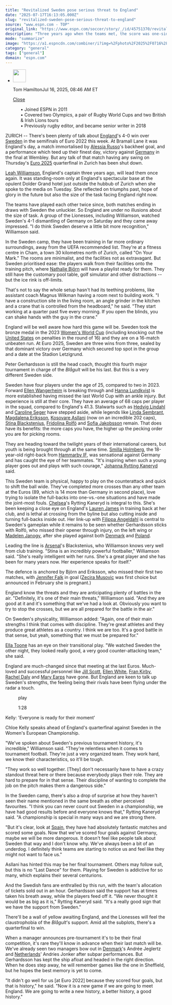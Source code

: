 ```yaml
---
title: "Revitalized Sweden pose serious threat to England"
date: "2025-07-17T16:13:05.000Z"
slug: "revitalized-sweden-pose-serious-threat-to-england"
source: "www.espn.com - TOP"
original_link: "https://www.espn.com/soccer/story/_/id/45751370/revitalised-sweden-pose-serious-threat-england-euro-2025"
description: "Three years ago when the teams met, the score was one-sided. This Swedish team is a different proposition, though."
mode: "summarize"
image: "https://a1.espncdn.com/combiner/i?img=%2Fphoto%2F2025%2F0716%2Fr1519679_1296x729_16%2D9.jpg"
category: "general"
tags: ["general"]
domain: "espn.com"
---
```

<div id="readability-page-1" class="page"><div><div><ul><li><p><img src="https://a.espncdn.com/combiner/i?img=/photo/2019/0605/r552405_3_1296x1296_1-1.jpg&amp;h=80&amp;w=80&amp;scale=crop" alt="" width="40" height="40"></p><p>Tom Hamilton<span>Jul 16, 2025, 08:46 AM ET</span></p><div><p><a href="#">Close</a></p><ul>•&nbsp;Joined ESPN in 2011<br>
•&nbsp;Covered two Olympics, a pair of Rugby World Cups and two British &amp; Irish Lions tours<br>
•&nbsp;Previously rugby editor, and became senior writer in 2018</ul></div></li></ul></div><p>ZURICH -- There's been plenty of talk about <a data-clubhouse-guid="54012d1b-24f0-7f9e-8e53-4372e84efd04" href="https://www.espn.com/soccer/team?id=5159">England</a>'s 4-0 win over <a data-clubhouse-guid="bbcbd33c-6b7a-5014-8fb5-fa60cd55a021" href="https://www.espn.com/soccer/team?id=2764">Sweden</a> in the semifinals of Euro 2022 this week. At Bramall Lane it was England's day, a match immortalised by <a data-player-guid="4d853184-f7e7-36a9-a3bd-a56637c20fb8" href="https://www.espn.com/soccer/player/_/id/263683/alessia-russo">Alessia Russo</a>'s backheel goal, and a performance which teed up their finest day, victory against <a data-clubhouse-guid="3002cdb6-4d2f-4a63-fb74-f789fa9067fb" href="https://www.espn.com/soccer/team?id=2756">Germany</a> in the final at Wembley. But any talk of that match having any swing on Thursday's <a href="https://www.espn.com/soccer/league/_/name/uefa.weuro" target="_blank">Euro 2025</a> quarterfinal in Zurich has been shut down.</p><p><a data-player-guid="c8b219ba-ee36-879a-fa3b-782442a3b2f8" href="https://www.espn.com/soccer/player/_/id/268100/leah-williamson">Leah Williamson</a>, England's captain three years ago, will lead them once again. It was standing-room only at England's spectacular base at the opulent Dolder Grand hotel just outside the hubbub of Zurich when she spoke to the media on Tuesday. She reflected on triumphs past, hope of glory in the future but also the size of the task facing England right now.</p><p>The teams have played each other twice since, both matches ending in draws with Sweden the unluckier. So England are under no illusions about the size of task. A group of the Lionesses, including Williamson, watched Sweden's 4-1 dismantling of Germany on Saturday and they came away impressed. "I do think Sweden deserve a little bit more recognition," Williamson said.</p><p>In the Sweden camp, they have been training in far more ordinary surroundings, away from the UEFA recommended list. They're at a fitness centre in Cham, a town 30 kilometres north of Zurich, called "On Your Mark." The rooms are minimalist, and the facilities not as extravagant. But Sweden prioritised ease: the players walk from their facilities onto the training pitch, where <a data-player-guid="90bc2c10-6dc6-50a6-8ba6-d1279ab6a1ab" href="https://www.espn.com/soccer/player/_/id/255181/nathalie-bjorn">Nathalie Björn</a> will have a playlist ready for them. They still have the customary pool table, golf simulator and other distractions -- but the ice rink is off-limits.</p><p>That's not to say the whole setup hasn't had its teething problems, like assistant coach Magnus Wilkman having a room next to building work. "I have a construction site in the living room, an angle grinder in the kitchen and a crane that is controlled from the headboard," he said. "They start working at a quarter past five every morning. If you open the blinds, you can shake hands with the guy in the crane."</p><p>England will be well aware how hard this game will be. Sweden took the bronze medal in the 2023 <a href="https://www.espn.co.uk/football/league/_/name/fifa.wwc" target="_blank">Women's World Cup</a> (including knocking out the <a data-clubhouse-guid="cb9be884-d621-f46a-952e-7f9ef155cad5" href="https://www.espn.com/soccer/team?id=2765">United States</a> on penalties in the round of 16) and they are on a 16-match unbeaten run. At Euro 2025, Sweden are three wins from three, sealed by that dominant victory over Germany which secured top spot in the group and a date at the Stadion Letzigrund.</p><p>Peter Gerhardsson is still the head coach, thought this fourth major tournament in charge of the <em>Blågult </em>will be his last. But this is a very different Sweden side.</p><p>Sweden have four players under the age of 25, compared to two in 2023. Forward <a data-player-guid="0c4b2025-b4bc-37fb-ad5d-8b5fa8561ee3" href="https://www.espn.com/soccer/player/_/id/392944/ellen-wangerheim">Ellen Wangerheim</a> is breaking through and <a data-player-guid="b5ff905e-03ae-33eb-b6bf-6db1683f24a4" href="https://www.espn.com/soccer/player/_/id/335586/hanna-lundkvist">Hanna Lundkvist</a> is more established having missed the last World Cup with an ankle injury. But experience is still at their core. They have an average of 68 caps per player in the squad, compared to England's 41.3. Stalwarts such as <a data-player-guid="67c480cc-bf90-750b-09de-e66b96e07b2d" href="https://www.espn.com/soccer/player/_/id/109049/hedvig-lindahl">Hedvig Lindahl</a> and <a data-player-guid="59f7130d-c024-2fd4-19d1-46a4cd8867c6" href="https://www.espn.com/soccer/player/_/id/158765/caroline-seger">Caroline Seger</a> have stepped aside, while legends like <a data-player-guid="57bdf9bd-468d-589f-603f-1d02073fdfd1" href="https://www.espn.com/soccer/player/_/id/158762/linda-sembrant">Linda Sembrant</a>, <a data-player-guid="85c2aff9-3095-8d09-cb6c-9c6cbde8b043" href="https://www.espn.com/soccer/player/_/id/240276/magdalena-eriksson">Magdalena Eriksson</a>, <a data-player-guid="73db64b8-560e-3bc6-398c-c3fbb4aa3906" href="https://www.espn.com/soccer/player/_/id/140019/kosovare-asllani">Kosovare Asllani</a> (now on an incredible 202 caps), <a data-player-guid="74d78ee0-bf84-8914-7b6f-ad6f42601835" href="https://www.espn.com/soccer/player/_/id/240274/stina-blackstenius">Stina Blackstenius</a>, <a data-player-guid="7fc28c50-c41b-fd09-6343-fdcc4c62b153" href="https://www.espn.com/soccer/player/_/id/240277/fridolina-rolfo">Fridolina Rolfö</a> and <a data-player-guid="fb5726a4-e99c-1c0a-eee6-633cc008b72a" href="https://www.espn.com/soccer/player/_/id/158770/sofia-jakobsson">Sofia Jakobsson</a> remain. That does have its benefits: the more caps you have, the higher up the pecking order you are for picking rooms.</p><p>They are heading toward the twilight years of their international careers, but youth is being brought through at the same time. <a data-player-guid="ddee2c44-8d8b-36f4-b92e-4eb4ff619c1e" href="https://www.espn.com/soccer/player/_/id/392934/smilla-holmberg">Smilla Holmberg</a>, the 18-year-old right-back from <a data-clubhouse-guid="dc502b4e-1d8e-32cd-a0c6-f3bc38bf2d8c" href="https://www.espn.com/soccer/team?id=22408">Hammarby IF</a>, was sensational against Germany and has caught the eye of her teammates. "It's inspiring when such a young player goes out and plays with such courage," <a data-player-guid="d9425e42-1983-4a2d-a9df-2cbce084c718" href="https://www.espn.com/soccer/player/_/id/264735/johanna-rytting-kaneryd">Johanna Rytting Kaneryd</a> said.</p><p>This Sweden team is physical, happy to play on the counterattack and quick to shift the ball wide. They've completed more crosses than any other team at the Euros (89, which is 14 more than Germany in second place), love trying to isolate the full-backs into one-vs.-one situations and have made the joint-most fouls. <a data-clubhouse-guid="f6c1de4b-73c3-ba7f-207e-ec5927d015c5" href="https://www.espn.com/soccer/team?id=19970">Chelsea</a>'s Rytting Kaneryd is integral to this. She's been keeping a close eye on England's <a data-player-guid="2e9eabcb-2aaf-154d-486a-3625da84c2e7" href="https://www.espn.com/soccer/player/_/id/294253/lauren-james">Lauren James</a> in training back at her club, and is lethal at crossing from the byline but also cutting inside and turning full-backs inside out. Her link-up with <a data-player-guid="b5a86ad3-191b-d0e8-45a4-ee7eb74e04d8" href="https://www.espn.com/soccer/player/_/id/285225/filippa-angeldahl">Filippa Angeldahl</a> is central to Sweden's gameplan while it remains to be seen whether Gerhardsson sticks with Rolfö, who missed their opener through injury, on the left wing or <a data-player-guid="6d0505b1-e376-862c-2771-9323f09c22d0" href="https://www.espn.com/soccer/player/_/id/285224/madelen-janogy">Madelen Janogy</a>, after she played against both <a data-clubhouse-guid="614c2892-68ef-2595-b8ba-1e47a3afd030" href="https://www.espn.com/soccer/team?id=2896">Denmark</a> and <a data-clubhouse-guid="dc88299c-380c-5fa4-f6cd-e3efa23361f1" href="https://www.espn.com/soccer/team?id=19345">Poland</a>.</p><p>Leading the line is <a data-clubhouse-guid="b01601fc-ede7-63f6-b94b-f08b2f98b476" href="https://www.espn.com/soccer/team?id=19973">Arsenal</a>'s Blackstenius, who Williamson knows very well from club training. "Stina is an incredibly powerful footballer," Williamson said. "She's really intelligent with her runs. She's a great player and she has been for many years now. Her experience speaks for itself."</p><p>The defence is anchored by Björn and Eriksson, who missed their first two matches, with <a data-player-guid="972f947a-a66e-7bde-c47b-1c66be26d5e0" href="https://www.espn.com/soccer/player/_/id/255177/jennifer-falk">Jennifer Falk</a> in goal (<a data-player-guid="cf2074a4-d945-1ec6-cda8-b0f9ce491ed5" href="https://www.espn.com/soccer/player/_/id/255417/zecira-musovic">Zecira Musovic</a> was first choice but announced in February she is pregnant.)</p><p>England know the threats and they are anticipating plenty of battles in the air. "Definitely, it's one of their main threats," Williamson said. "And they are good at it and it's something that we've had a look at. Obviously you want to try to stop the crosses, but we are all prepared for the battle in the air."</p><p>On Sweden's physicality, Williamson added: "Again, one of their main strengths I think that comes with discipline. They're great athletes and they produce great athletes as a country. I think we are too. It's a good battle in that sense, but yeah, something that we must be prepared for."</p><p><a data-player-guid="efd20490-4807-6afa-7e4e-14e7a7fd3c2d" href="https://www.espn.com/soccer/player/_/id/294255/ella-toone">Ella Toone</a> has an eye on their transitional play. "We watched Sweden the other night, they looked really good, a very good counter-attacking team," she said.</p><p>England are much-changed since that meeting at the last Euros. Much-loved and successful personnel like <a data-player-guid="1e5a742a-e87e-f066-8aa4-ad4c0d08aca1" href="https://www.espn.com/soccer/player/_/id/158799/jill-scott">Jill Scott</a>, <a data-player-guid="e09c24d0-6834-c6b1-a863-fb2c2f1e2b13" href="https://www.espn.com/soccer/player/_/id/146285/ellen-white">Ellen White</a>, <a data-player-guid="679224d3-680a-3246-63fd-e5e89eb4d30f" href="https://www.espn.com/soccer/player/_/id/219773/fran-kirby">Fran Kirby</a>, <a data-player-guid="9e46c0a1-68e4-281e-c7f4-3a58ba749838" href="https://www.espn.com/soccer/player/_/id/248769/rachel-daly">Rachel Daly</a> and <a data-player-guid="ba617233-3d33-efc4-afa8-c9dd689718d9" href="https://www.espn.com/soccer/player/_/id/248768/mary-earps">Mary Earps</a> have gone. But England are keen to talk up Sweden's strengths, the feeling being their rivals have been flying under the radar a touch.</p><div data-behavior="video_scroll"><figure data-video="watch,640,360,45751143" data-cerebro-id="6877781096581d0c53a25c76" data-title="Kelly: 'Everyone is ready for their moment'" data-source="espn"><picture><source data-srcset="https://a3.espncdn.com/combiner/i?img=%2Fmedia%2Fmotion%2F2025%2F0716%2Fdm_250716_COM_SOC_Presser_Kelly_Everyone_is_ready_for_their_moment_20250716_GLOBAL%2Fdm_250716_COM_SOC_Presser_Kelly_Everyone_is_ready_for_their_moment_20250716_GLOBAL.jpg&amp;w=640&amp;h=360&amp;cquality=80&amp;format=jpg" media="(min-width: 376px)"><source data-srcset="https://a3.espncdn.com/combiner/i?img=%2Fmedia%2Fmotion%2F2025%2F0716%2Fdm_250716_COM_SOC_Presser_Kelly_Everyone_is_ready_for_their_moment_20250716_GLOBAL%2Fdm_250716_COM_SOC_Presser_Kelly_Everyone_is_ready_for_their_moment_20250716_GLOBAL.jpg&amp;w=335&amp;cquality=80, https://a3.espncdn.com/combiner/i?img=%2Fmedia%2Fmotion%2F2025%2F0716%2Fdm_250716_COM_SOC_Presser_Kelly_Everyone_is_ready_for_their_moment_20250716_GLOBAL%2Fdm_250716_COM_SOC_Presser_Kelly_Everyone_is_ready_for_their_moment_20250716_GLOBAL.jpg&amp;w=670&amp;cquality=40&amp;format=jpg 2x" media="(max-width: 375px)"></picture><span data-id="45751143">play</span><figcaption><p>1:28</p></figcaption></figure><div><p>Kelly: 'Everyone is ready for their moment'</p><p>Chloe Kelly speaks ahead of England's quarterfinal against Sweden in the Women's European Championship.</p></div></div><p>"We've spoken about Sweden's previous tournament history, it's incredible," Williamson said. "They're relentless when it comes to tournament football. They're just a very organized team. They work hard, we know their characteristics, so it'll be tough.</p><p>"They work so well together. [They] don't necessarily have to have a crazy standout threat here or there because everybody plays their role. They are hard to prepare for in that sense. Their discipline of wanting to complete the job on the pitch makes them a dangerous side."</p><p>In the Sweden camp, there's also a drop of surprise at how they haven't seen their name mentioned in the same breath as other perceived favourites. "I think you can never count out Sweden in a championship, we have had good results before and everyone knows that," Rytting Kaneryd said. "A championship is special in many ways and we are strong there.</p><p>"But it's clear, look at <a data-clubhouse-guid="b40064c7-ecaa-338f-74a8-a3eb43071ec3" href="https://www.espn.com/soccer/team?id=17640">Spain</a>, they have had absolutely fantastic matches and scored some goals. Now that we've scored four goals against Germany, maybe we will be more dangerous. It doesn't feel like people talk about Sweden that way and I don't know why. We've always been a bit of an underdog. I definitely think teams are starting to notice us and feel like they might not want to face us."</p><p>Asllani has hinted this may be her final tournament. Others may follow suit, but this is no "Last Dance" for them. Playing for Sweden is addictive for so many, which explains their several centurions.</p><p>And the Swedish fans are enthralled by this run, with the team's allocation of tickets sold out in an hour. Gerhardsson said the support has at times taken his breath away, while the players feed off it. "We never thought it would be as big as it is," Rytting Kaneryd said. "It's a really good sign that we have the support from Sweden."</p><p>There'll be a wall of yellow awaiting England, and the Lionesses will feel the claustrophobia of the <em>Blågult</em>'s support. Amid all the subplots, there's a quarterfinal to win.</p><p>When a manager announces pre-tournament it's to be their final competition, it's rare they'll know in advance when their last match will be. We've already seen two managers bow out in <a data-clubhouse-guid="614c2892-68ef-2595-b8ba-1e47a3afd030" href="https://www.espn.com/soccer/team?id=2896">Denmark</a>'s Andrée Jeglertz and <a data-clubhouse-guid="0a0c383a-529d-d9ee-1a31-cf53c70954ce" href="https://www.espn.com/soccer/team?id=7151">Netherlands</a>' Andries Jonker after subpar performances. But Gerhardsson has kept the ship afloat and headed in the right direction. When he does step away, he will remember games like the one in Sheffield, but he hopes the best memory is yet to come.</p><p>"It didn't go well for us [at Euro 2022] because they scored four goals, but that is history," he said. "Now it is a new game if we are going to meet England. We are going to write a new history, a better history, a good history."</p>
</div></div>